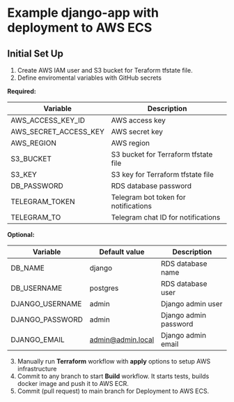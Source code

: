 # Example django-app with deployment to AWS ECS

## Initial Set Up
1. Create AWS IAM user and S3 bucket for Teraform tfstate file.
2. Define enviromental variables with GitHub secrets

**Required:**

|Variable|Description|
|---|---|
|AWS_ACCESS_KEY_ID|AWS access key
|AWS_SECRET_ACCESS_KEY|AWS secret key
|AWS_REGION|AWS region
|S3_BUCKET|S3 bucket for Terraform tfstate file
|S3_KEY|S3 key for Terraform tfstate file
|DB_PASSWORD|RDS database password
|TELEGRAM_TOKEN|Telegram bot token for notifications
|TELEGRAM_TO|Telegram chat ID for notifications

**Optional:**

|Variable|Default value|Description|
|---|---|---|
|DB_NAME|django|RDS database name|
|DB_USERNAME|postgres|RDS database user|
|DJANGO_USERNAME|admin|Django admin user|
|DJANGO_PASSWORD|admin|Django admin password|
|DJANGO_EMAIL|admin@admin.local|Django admin email|

3. Manually run **Terraform** workflow with **apply** options to setup AWS infrastructure
4. Commit to any branch to start **Build** workflow. It starts tests, builds docker image and push it to AWS ECR.
5. Commit (pull request) to main branch for Deployment to AWS ECS.
